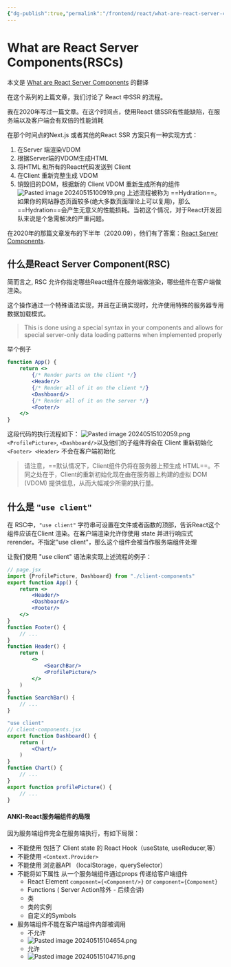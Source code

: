 ```yaml
---
{"dg-publish":true,"permalink":"/frontend/react/what-are-react-server-components-rs-cs/","created":"2024-05-29T23:33:13.000+08:00","updated":"2024-05-29T23:33:13.000+08:00"}
---
```



# What are React Server Components(RSCs)

本文是 [What are React Server Components](https://unicorn-utterances.com/posts/what-are-react-server-components) 的翻译


在这个系列的上篇文章，我们讨论了 React 中SSR 的流程。

我在2020年写过一篇文章。在这个时间点，使用React 做SSR有性能缺陷，在服务端以及客户端会有双倍的性能消耗

在那个时间点的Next.js 或者其他的React SSR 方案只有一种实现方式：
1. 在Server 端渲染VDOM
2. 根据Server端的VDOM生成HTML
3. 将HTML 和所有的React代码发送到 Client
4. 在Client 重新完整生成 VDOM
5. 销毁旧的DOM，根据新的 Client VDOM 重新生成所有的组件
![Pasted image 20240515100919.png](/img/user/attachments/Pasted%20image%2020240515100919.png)
上述流程被称为 ==Hydration==。 如果你的网站静态页面较多(绝大多数页面理论上可以复用)，那么==Hydration==会产生无意义的性能损耗。当初这个情况，对于React开发团队来说是个急需解决的严重问题。

在2020年的那篇文章发布的下半年（2020.09），他们有了答案：[React Server Components](https://legacy.reactjs.org/blog/2020/12/21/data-fetching-with-react-server-components.html).

## 什么是React Server Component(RSC)

简而言之, RSC 允许你指定哪些React组件在服务端做渲染，哪些组件在客户端做渲染。

这个操作通过一个特殊语法实现，并且在正确实现时，允许使用特殊的服务器专用数据加载模式。
> This is done using a special syntax in your components and allows for special server-only data loading patterns when implemented properly

举个例子
```jsx
function App() {
	return <>
		{/* Render parts on the client */}
		<Header/>
		{/* Render all of it on the client */}
		<Dashboard/>
		{/* Render all of it on the server */}
		<Footer/>
	</>
}
```
这段代码的执行流程如下：
![Pasted image 20240515102059.png](/img/user/attachments/Pasted%20image%2020240515102059.png)
`<ProfilePicture>`, `<Dashboard/>`以及他们的子组件将会在 Client 重新初始化
`<Footer> <Header>` 不会在客户端初始化

> 请注意，==默认情况下，Client组件仍将在服务器上预生成 HTML==。不同之处在于，Client的重新初始化现在由在服务器上构建的虚拟 DOM (VDOM) 提供信息，从而大幅减少所需的执行量。


## 什么是 `"use client"`

在 RSC中，`"use client"` 字符串可设置在文件或者函数的顶部，告诉React这个组件应该在Client 渲染。在客户端渲染允许你使用 state 并进行响应式 rerender。不指定"use client"，那么这个组件会被当作服务端组件处理

让我们使用 "use client" 语法来实现上述流程的例子：
```jsx
// page.jsx
import {ProfilePicture, Dashboard} from "./client-components"
export function App() {
	return <>
		<Header/>
		<Dashboard/>
		<Footer/>
	</>
}
function Footer() {
	// ...
}
function Header() {
	return (
		<>
			<SearchBar/>
			<ProfilePicture/>
		</>
	)
}
function SearchBar() {
	// ...
}
```

```jsx
"use client"
// client-components.jsx
export function Dashboard() {
	return (
		<Chart/>
	)
}
function Chart() {
	// ...
}
export function profilePicture() {
	// ...
}
```

#### ANKI-React服务端组件的局限
因为服务端组件完全在服务端执行，有如下局限：
+ 不能使用 包括了 Client state 的 React Hook（useState, useReducer,等）
+ 不能使用 `<Context.Provider>`
+ 不能使用 浏览器API （localStorage，querySelector）
+ 不能将如下属性 从一个服务端组件通过props 传递给客户端组件
	+ React Element `component={<Component/>}` or `component={Component}`
	+  Functions ( Server Action除外 - 后续会讲)
	+ 类
	+ 类的实例
	+ 自定义的Symbols
+ 服务端组件不能在客户端组件内部被调用
	+ 不允许
	+ ![Pasted image 20240515104654.png](/img/user/attachments/Pasted%20image%2020240515104654.png)
	+ 允许
	+ ![Pasted image 20240515104716.png](/img/user/attachments/Pasted%20image%2020240515104716.png)
<!--ID: 1716995737357-->



